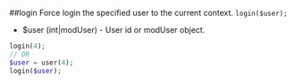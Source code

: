 ##login
Force login the specified user to the current context.
```login($user);```
- $user (int|modUser) - User id or modUser object. 

```php
login(4);
// OR
$user = user(4);
login($user);
```